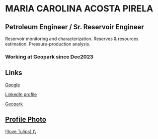 # MARIA CAROLINA ACOSTA PIRELA
## Petroleum Engineer / Sr. Reservoir Engineer
Reservoir monitoring and characterization. Reserves & resources estimation. Pressure-production analysis.
###  Working at Geopark since Dec2023


## Links

[Google](https://www.google.com/)

[LinkedIn profile](https://ve.linkedin.com/in/maria-a-a9212620?trk=people-guest_people_search-card)

<a href="https://www.geo-park.com/es/" target="_blank">Geopark


## Profile Photo
![love Tulips] (\
